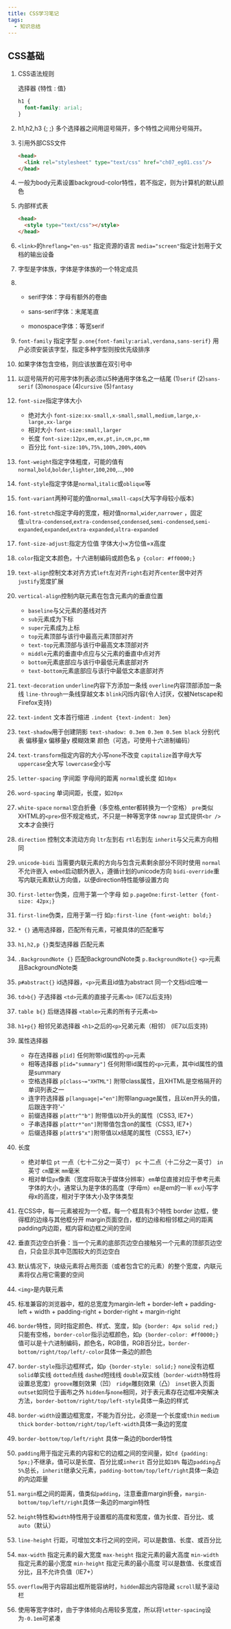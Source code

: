 ```yaml
---
title: CSS学习笔记
tags: 
  - 知识总结
---
```


## CSS基础

<!--more-->

1. CSS语法规则

   选择器 {特性 : 值}

   ```css
   h1 {
     font-family: arial;
   }
   ```

2. h1,h2,h3 {; ;} 多个选择器之间用逗号隔开，多个特性之间用分号隔开。

3. 引用外部CSS文件

   ```html
   <head>
     <link rel="stylesheet" type="text/css" href="ch07_eg01.css"/>
   </head>
   ```
   
4. 一般为body元素设置backgroud-color特性，若不指定，则为计算机的默认颜色

5. 内部样式表

   ```html
   <head>
     <style type="text/css"></style>
   </head>
   ```

6. `<link>`的`hreflang="en-us"` 指定资源的语言 `media="screen"`指定计划用于文档的输出设备

7. 字型是字体族，字体是字体族的一个特定成员

8. * serif字体：字母有额外的卷曲 

   * sans-serif字体：末尾笔直

   * monospace字体：等宽serif

9. `font-family` 指定字型  `p.one{font-family:arial,verdana,sans-serif}` 用户必须安装该字型，指定多种字型则按优先级排序

10. 如果字体包含空格，则应该放置在双引号中

11. 以逗号隔开的可用字体列表必须以5种通用字体名之一结尾  (1)`serif` (2)`sans-serif` (3)`monospace` (4)`cursive` (5)`fantasy`

12. `font-size`指定字体大小

    * 绝对大小 `font-size:xx-small,x-small,small,medium,large,x-large,xx-large`
    * 相对大小 `font-size:small,larger`
    * 长度 `font-size:12px,em,ex,pt,in,cm,pc,mm`
    * 百分比 `font-size:10%,75%,100%,200%,400%`

13. `font-weight`指定字体粗度，可能的值有`normal`,`bold`,`bolder`,`lighter`,`100`,`200`,...,`900`

14. `font-style`指定字体是`normal`,`italic`或`oblique`等

15. `font-variant`两种可能的值`normal`,`small-caps`(大写字母较小版本)

16. `font-stretch`指定字母的宽度，相对值`normal`,`wider`,`narrower` ，固定值:`ultra-condensed`,`extra-condensed`,`condensed`,`semi-condensed`,`semi-expanded`,`expanded`,`extra-expanded`,`ultra-expanded`

17. `font-size-adjust`:指定方位值 字体大小×方位值=x高度

18. `color`指定文本颜色，十六进制编码或颜色名 `p {color: #ff0000;}`

19. `text-align`控制文本对齐方式`left`左对齐`right`右对齐`center`居中对齐`justify`宽度扩展

20. `vertical-align`控制内联元素在包含元素内的垂直位置

    * `baseline`与父元素的基线对齐 
    * `sub`元素成为下标 
    * `super`元素成为上标
    * `top`元素顶部与该行中最高元素顶部对齐
    * `text-top`元素顶部与该行中最高文本顶部对齐
    * `middle`元素的垂直中点应与父元素的垂直中点对齐
    * `bottom`元素底部应与该行中最低元素底部对齐
    * `text-bottom`元素底部应与该行中最低文本底部对齐

21. `text-decoration` `underline`内容下方添加一条线  `overline`内容顶部添加一条线 `line-through`一条线穿越文本  `blink`闪烁内容(令人讨厌，仅被Netscape和Firefox支持)

22. `text-indent` 文本首行缩进 `.indent {text-indent: 3em}`

23. `text-shadow`用于创建阴影 `text-shadow: 0.3em 0.3em 0.5em black`  分别代表 偏移量x 偏移量y 模糊效果 颜色（可选，可使用十六进制编码）

24. `text-transform`指定内容的大小写`none`不改变 `capitalize`首字母大写  `uppercase`全大写  `lowercase`全小写

25. `letter-spacing` 字间距 字母间的距离 `normal`或长度 如`10px`

26. `word-spacing` 单词间距，长度，如`20px`

27. `white-space`  `normal`空白折叠（多空格,enter都转换为一个空格） `pre`类似XHTML的`<pre>`但不规定格式，不只是一种等宽字体  `nowrap` 显式提供`<br />`文本才会换行

28. `direction` 控制文本流动方向 `ltr`左到右  `rtl`右到左 `inherit`与父元素方向相同

29. `unicode-bidi`  当需要内联元素的方向与包含元素剩余部分不同时使用  `normal`不允许嵌入  `embed`启动额外嵌入，遵循计划的unicode方向  `bidi-override`重写内联元素默认方向值，以便direction特性能够设置方向

30. `first-letter`伪类，应用于第一个字母 如 `p.pageOne:first-letter {font-size: 42px;}`     

31. `first-line`伪类，应用于第一行  如`p:first-line {font-weight: bold;}`

32. `* {}` 通用选择器，匹配所有元素，可被具体的匹配重写

33. `h1,h2,p {}`类型选择器 匹配元素

34. `.BackgroundNote {}` 匹配BackgroundNote类   `p.BackgroundNote{}` `<p>`元素且BackgroundNote类

35. `p#abstract{}` id选择器，`<p>`元素且id值为abstract 同一个文档id应唯一

36. `td>b{}` 子选择器  `<td>`元素的直接子元素`<b>` (IE7以后支持)

37. `table b{}` 后继选择器 `<table>`元素的所有子元素`<b>`

38. `h1+p{}` 相邻兄弟选择器 `<h1>`之后的`<p>`兄弟元素（相邻） (IE7以后支持)

39. 属性选择器

    * 存在选择器 `p[id]`  任何附带id属性的`<p>`元素
    * 相等选择器 `p[id="summary"]` 任何附带id属性的`<p>`元素，其中id属性的值是summary
    * 空格选择器 `p[class~="XHTML"]` 附带class属性，且XHTML是空格隔开的单词列表之一 
    * 连字符选择器 `p[language|="en"]`附带language属性，且以en开头的值，后跟连字符'-' 
    * 前缀选择器 `p[attr^"b"]` 附带值以b开头的属性（CSS3, IE7+）
    * 子串选择器  `p[attr*"on"]`附带值包含on的属性（CSS3, IE7+）
    * 后缀选择器 `p[attr$"x"]`附带值以x结尾的属性（CSS3, IE7+）

39. 长度

    * 绝对单位 `pt` 一点（七十二分之一英寸） `pc` 十二点（十二分之一英寸） `in`英寸 `cm`厘米 `mm`毫米
    * 相对单位`px`像素（宽度将取决于媒体分辨率）`em`单位直接对应于参考元素字体的大小，通常认为是字体的高度（字母m）`en`是em的一半 `ex`小写字母x的高度，相对于字体大小及字体类型
    
39. 在CSS中，每一元素被视为一个框，每一个框具有3个特性  border 边框，使得框的边缘与其他框分开  margin页面空白，框的边缘和相邻框之间的距离  padding内边距，框内容和边框之间的空间

39. 垂直页边空白折叠：当一个元素的底部页边空白接触另一个元素的顶部页边空白，只会显示其中范围较大的页边空白

39. 默认情况下，块级元素将占用页面（或者包含它的元素）的整个宽度，内联元素将仅占用它需要的空间

39. `<img>`是内联元素

39. 标准兼容的浏览器中，框的总宽度为margin-left + border-left + padding-left + width + padding-right + border-right + margin-right

39. `border`特性，同时指定颜色、样式、宽度，如`p {border: 4px solid red;}`只能有空格，`border-color`指示边框颜色，如`p {border-color: #ff0000;}`值可以是十六进制编码，颜色名，RGB值，RGB百分比，`border-bottom/right/top/left/-color`具体一条边的颜色

39. `border-style`指示边框样式，如`p {border-style: solid;}` `none`没有边框 `solid`单实线 `dotted`点线 `dashed`短线线 `double`双实线（`border-width`特性将设置总宽度）`groove`雕刻效果（凹） `ridge`雕刻效果（凸） `inset`嵌入页面  `outset`如同位于画布之外  `hidden`与`none`相同，对于表元素存在边框冲突解决方法，`border-bottom/right/top/left-style`具体一条边的样式

39. `border-width`设置边框宽度，不能为百分比，必须是一个长度或`thin` `medium` `thick`  `border-bottom/right/top/left-width`具体一条边的宽度

39. `border-bottom/top/left/right` 具体一条边的border特性

39. `padding`用于指定元素的内容和它的边框之间的空间量，如`td {padding: 5px;}`不继承，值可以是长度、百分比或`inherit`  百分比如`10%` 每边`padding`占`5%`总长，`inherit`继承父元素，`padding-bottom/top/left/right`具体一条边的内边距量

39. `margin`框之间的距离，值类似`padding`，注意垂直margin折叠，`margin-bottom/top/left/right`具体一条边的margin特性

39. `height`特性和`width`特性用于设置框的高度和宽度，值为长度、百分比、或`auto`（默认）

39. `line-height` 行距，可增加文本行之间的空间，可以是数值、长度、或百分比

39. `max-width` 指定元素的最大宽度  `max-height` 指定元素的最大高度  `min-width` 指定元素的最小宽度  `min-height` 指定元素的最小高度  可以是数值、长度或百分比，且不允许负值（IE7+）

39. `overflow`用于内容超出框所能容纳时，`hidden`超出内容隐藏 `scroll`赋予滚动栏

39. 使用等宽字体时，由于字体倾向占用较多宽度，所以将`letter-spacing`设为`-0.1em`可紧凑

